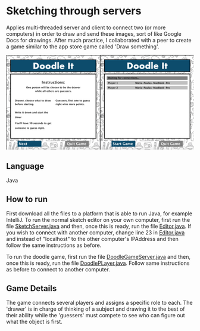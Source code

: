 # Sketching through servers
Applies multi-threaded server and client to connect two (or more computers) in order to draw and send these images, sort of like Google Docs for drawings. After much practice, I collaborated with a peer to create a game similar to the app store game called 'Draw something'.

<img src="screenshot1.png" width="50%" /><img src="screenshot2.png" width="50%" />


## Language
Java

## How to run
First download all the files to a platform that is able to run Java, for example IntelliJ. To run the normal sketch editor on your own computer, first run the file [SketchServer.java](SketchServer.java) and then, once this is ready, run the file [Editor.java](Editor.java). If you wish to connect with another computer, change line 23 in [Editor.java](Editor.java) and instead of "localhost" to the other computer's IPAddress and then follow the same instructions as before. 

To run the doodle game, first run the file [DoodleGameServer.java](DoodleGameServer.java) and then, once this is ready, run the file [DoodlePLayer.java](DoodlePLayer.java). Follow same instructions as before to connect to another computer. 


## Game Details
The game connects several players and assigns a specific role to each. The 'drawer' is in charge of thinking of a subject and drawing it to the best of their ability while the 'guessers' must compete to see who can figure out what the object is first.
